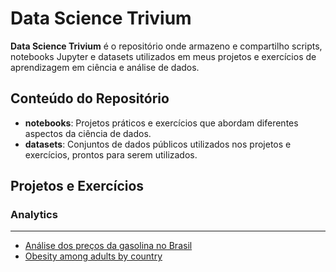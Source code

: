 # Data Science Trivium

**Data Science Trivium** é o repositório onde armazeno e compartilho scripts, notebooks Jupyter e datasets utilizados em meus projetos e exercícios de aprendizagem em ciência e análise de dados.

## Conteúdo do Repositório
- **notebooks**: Projetos práticos e exercícios que abordam diferentes aspectos da ciência de dados.
- **datasets**: Conjuntos de dados públicos utilizados nos projetos e exercícios, prontos para serem utilizados.

## Projetos e Exercícios

### Analytics
---

- <a href='notebooks/gasolina-brasil.ipynb'>Análise dos preços da gasolina no Brasil</a>
- <a href='notebooks/obesity.ipynb'>Obesity among adults by country</a>

